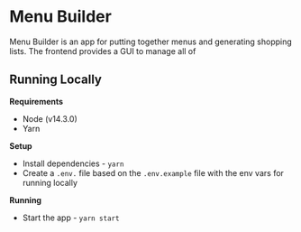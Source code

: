 # Menu Builder

Menu Builder is an app for putting together menus and generating shopping lists. The frontend provides a GUI to manage all of

## Running Locally

**Requirements**

-   Node (v14.3.0)
-   Yarn

**Setup**

-   Install dependencies - `yarn`
-   Create a `.env.` file based on the `.env.example` file with the env vars for running locally

**Running**

-   Start the app - `yarn start`

